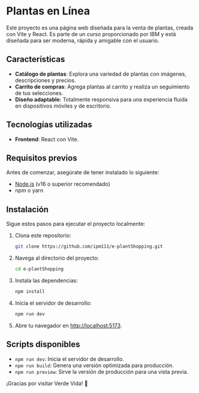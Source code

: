 # Plantas en Línea

Este proyecto es una página web diseñada para la venta de plantas, creada con Vite y React. Es parte de un curso proporcionado por IBM y está diseñada para ser moderna, rápida y amigable con el usuario.

## Características

- **Catálogo de plantas**: Explora una variedad de plantas con imágenes, descripciones y precios.
- **Carrito de compras**: Agrega plantas al carrito y realiza un seguimiento de tus selecciones.
- **Diseño adaptable**: Totalmente responsiva para una experiencia fluida en dispositivos móviles y de escritorio.

## Tecnologías utilizadas

- **Frontend**: React con Vite.

## Requisitos previos

Antes de comenzar, asegúrate de tener instalado lo siguiente:

- [Node.js](https://nodejs.org/) (v16 o superior recomendado)
- npm o yarn

## Instalación

Sigue estos pasos para ejecutar el proyecto localmente:

1. Clona este repositorio:
   ```bash
   git clone https://github.com/ipm111/e-plantShopping.git
   ```

2. Navega al directorio del proyecto:
   ```bash
   cd e-plantShopping
   ```

3. Instala las dependencias:
   ```bash
   npm install
   ```
   
4. Inicia el servidor de desarrollo:
   ```bash
   npm run dev
   ```
   
5. Abre tu navegador en [http://localhost:5173](http://localhost:5173).

## Scripts disponibles

- `npm run dev`: Inicia el servidor de desarrollo.
- `npm run build`: Genera una versión optimizada para producción.
- `npm run preview`: Sirve la versión de producción para una vista previa.


¡Gracias por visitar Verde Vida! 🌱

